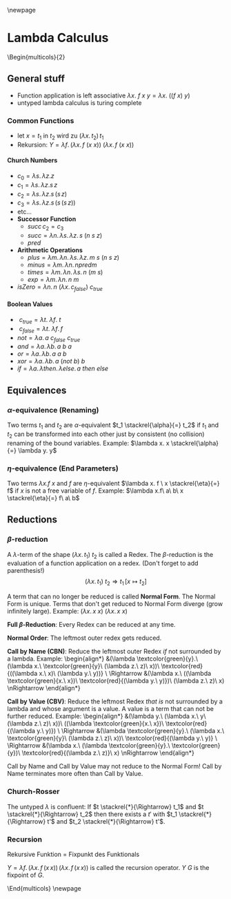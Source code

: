 \newpage
# Lambda Calculus

\Begin{multicols}{2}

## General stuff
- Function application is left associative $\lambda x.\ f\ x\ y = \lambda x.\ ((f\ x)\ y)$
- untyped lambda calculus is turing complete

### Common Functions

- let $x = t_1$ in $t_2$ wird zu $(\lambda x.\,t_2)\,t_1$
- Rekursion: $Y = \lambda f.\,(\lambda x.\,f\ (x\ x))\ (\lambda x.\,f\ (x\ x))$

#### Church Numbers
- $c_0 = \lambda s.\,\lambda z.z$
- $c_1 = \lambda s.\,\lambda z.s\,z$
- $c_2 = \lambda s.\,\lambda z.s\,(s\,z)$
- $c_3 = \lambda s.\,\lambda z.s\,(s\,(s\,z))$
- etc...
- **Successor Function**
    - $succ\,c_2=c_3$
    - $succ = \lambda n.\,\lambda s.\,\lambda z.\, s\ (n\ s\ z)$
    - $pred$
- **Arithmetic Operations**
    - $plus = \lambda m.\,\lambda n.\,\lambda s.\,\lambda z.\,m\ s\ (n\ s\ z)$
    - $minus = \lambda m.\,\lambda n.\,n pred m$
    - $times = \lambda m.\,\lambda n.\,\lambda s.\,n\ (m\ s)$
    - $exp = \lambda m.\,\lambda n.\,n\ m$
- $isZero = \lambda n.\,n\ (\lambda x.\,c_{false})\ c_{true}$

#### Boolean Values
- $\ c_{true} = \lambda t.\ \lambda f.\ t$
- $\ c_{false} = \lambda t.\ \lambda f.\,f$
- $not = \lambda a.\, a\ c_{false}\ c_{true}$
- $and = \lambda a.\,\lambda b.\,a\ b\ a$
- $or = \lambda a.\,\lambda b.\,a\ a\ b$
- $xor = \lambda a.\,\lambda b.\,a\ (not\ b)\ b$
- $if = \lambda a.\,\lambda then.\,\lambda else.\,a\ then\ else$

## Equivalences

### $\alpha$-equivalence (Renaming)
Two terms $t_1$ and $t_2$ are $\alpha$-equivalent $t_1 \stackrel{\alpha}{=} t_2$ if $t_1$ and $t_2$ can be transformed into each other just by consistent (no collision) renaming of the bound variables. Example: $\lambda x. x \stackrel{\alpha}{=} \lambda y. y$

### $\eta$-equivalence (End Parameters)
Two terms $\lambda x. f \ x$ and $f$ are $\eta$-equivalent $\lambda x. f \ x \stackrel{\eta}{=} f$
if $x$ is not a free variable of $f$. Example: $\lambda x.f\ a\ b\ x \stackrel{\eta}{=} f\ a\ b$

## Reductions

### $\beta$-reduction
A $\lambda$-term of the shape $(\lambda x.\,t_1)\ t_2$ is called a Redex. The $\beta$-reduction is the evaluation of a function application on a redex. (Don't forget to add parenthesis!)
$$
(\lambda x.\, t_1)\ t_2 \Rightarrow t_1\,[x \mapsto t_2]
$$

A term that can no longer be reduced is called **Normal Form**. 
The Normal Form is unique. 
Terms that don't get reduced to Normal Form diverge (grow infinitely large).
Example: $(\lambda x.\,x\ x)\ (\lambda x.\,x\ x)$

**Full $\beta$-Reduction**: Every Redex can be reduced at any time.

**Normal Order**: The leftmost outer redex gets reduced.

**Call by Name (CBN)**: Reduce the leftmost outer Redex *if* not surrounded by a lambda.
Example: 
\begin{align*}
&(\lambda \textcolor{green}{y}.\ (\lambda x.\ \textcolor{green}{y}\ (\lambda z.\ z)\ x))\ \textcolor{red}{((\lambda x.\ x)\ (\lambda y.\ y))} \\
\Rightarrow &(\lambda x.\ ((\lambda \textcolor{green}{x.\ x})\ \textcolor{red}{(\lambda y.\ y)})\ (\lambda z.\ z)\ x) \nRightarrow
\end{align*}


**Call by Value (CBV)**: Reduce the leftmost Redex *that is* not surrounded by a lambda and whose argument is a value. 
A value is a term that can not be further reduced.
Example:
\begin{align*}
&(\lambda y.\ (\lambda x.\ y\ (\lambda z.\ z)\ x))\ ((\lambda \textcolor{green}{x.\ x})\ \textcolor{red}{(\lambda y.\ y)}) \\
\Rightarrow &(\lambda \textcolor{green}{y}.\ (\lambda x.\ \textcolor{green}{y}\ (\lambda z.\ z)\ x))\ \textcolor{red}{(\lambda y.\ y)} \\
\Rightarrow &(\lambda x.\ (\lambda \textcolor{green}{y}.\ \textcolor{green}{y})\ \textcolor{red}{(\lambda z.\ z)}\ x) \nRightarrow
\end{align*}

Call by Name and Call by Value may not reduce to the Normal Form! Call by Name terminates more often than Call by Value.

### Church-Rosser
The untyped $\lambda$ is confluent: If $t \stackrel{*}{\Rightarrow} t_1$ and $t \stackrel{*}{\Rightarrow} t_2$ then there exists a $t'$ with $t_1 \stackrel{*}{\Rightarrow} t'$ and $t_2 \stackrel{*}{\Rightarrow} t'$.

### Recursion
Rekursive Funktion = Fixpunkt des Funktionals

$Y = \lambda f.\,(\lambda x.\,f\,(x\,x))\,(\lambda x.\,f\,(x\,x))$ is called the recursion operator.
$Y\ G$ is the fixpoint of $G$.

\End{multicols}
\newpage
